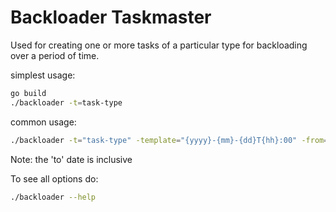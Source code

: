 # Backloader Taskmaster

Used for creating one or more tasks of a particular type
for backloading over a period of time.

simplest usage:

```bash
go build
./backloader -t=task-type 
```

common usage:

```bash
./backloader -t="task-type" -template="{yyyy}-{mm}-{dd}T{hh}:00" -from="2017-01-01T00" -to="2017-02-01T00"
```

Note: the 'to' date is inclusive

To see all options do:

```bash
./backloader --help
```
